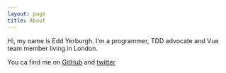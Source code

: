 ```yaml
---
layout: page
title: About
---
```


Hi, my name is Edd Yerburgh. I'm a programmer, TDD advocate and Vue team member living in London.

You ca find me on [GitHub](https://github.com/eddyerburgh) and [twitter](https://twitter.com/EddYerburgh)
